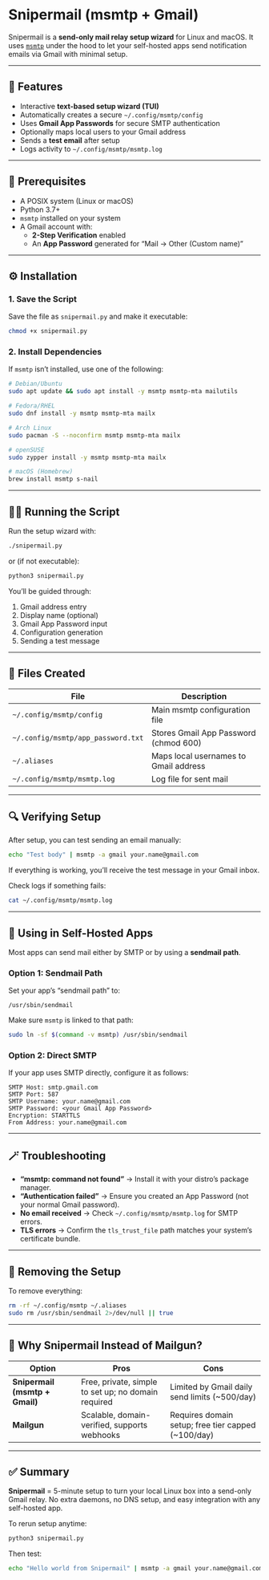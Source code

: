 # Snipermail (msmtp + Gmail)

Snipermail is a **send-only mail relay setup wizard** for Linux and macOS. It uses [`msmtp`](https://marlam.de/msmtp/) under the hood to let your self-hosted apps send notification emails via Gmail with minimal setup.

---

## 🚀 Features
- Interactive **text-based setup wizard (TUI)**
- Automatically creates a secure `~/.config/msmtp/config`
- Uses **Gmail App Passwords** for secure SMTP authentication
- Optionally maps local users to your Gmail address
- Sends a **test email** after setup
- Logs activity to `~/.config/msmtp/msmtp.log`

---

## 🧰 Prerequisites
- A POSIX system (Linux or macOS)
- Python 3.7+
- `msmtp` installed on your system
- A Gmail account with:
  - **2-Step Verification** enabled
  - An **App Password** generated for “Mail → Other (Custom name)”

---

## ⚙️ Installation
### 1. Save the Script
Save the file as `snipermail.py` and make it executable:

```bash
chmod +x snipermail.py
```

### 2. Install Dependencies
If `msmtp` isn’t installed, use one of the following:

```bash
# Debian/Ubuntu
sudo apt update && sudo apt install -y msmtp msmtp-mta mailutils

# Fedora/RHEL
sudo dnf install -y msmtp msmtp-mta mailx

# Arch Linux
sudo pacman -S --noconfirm msmtp msmtp-mta mailx

# openSUSE
sudo zypper install -y msmtp msmtp-mta mailx

# macOS (Homebrew)
brew install msmtp s-nail
```

---

## 🧑‍💻 Running the Script
Run the setup wizard with:

```bash
./snipermail.py
```

or (if not executable):

```bash
python3 snipermail.py
```

You’ll be guided through:
1. Gmail address entry
2. Display name (optional)
3. Gmail App Password input
4. Configuration generation
5. Sending a test message

---

## 📁 Files Created
| File | Description |
|------|--------------|
| `~/.config/msmtp/config` | Main msmtp configuration file |
| `~/.config/msmtp/app_password.txt` | Stores Gmail App Password (chmod 600) |
| `~/.aliases` | Maps local usernames to Gmail address |
| `~/.config/msmtp/msmtp.log` | Log file for sent mail |

---

## 🔍 Verifying Setup
After setup, you can test sending an email manually:

```bash
echo "Test body" | msmtp -a gmail your.name@gmail.com
```

If everything is working, you’ll receive the test message in your Gmail inbox.

Check logs if something fails:

```bash
cat ~/.config/msmtp/msmtp.log
```

---

## 🧩 Using in Self-Hosted Apps
Most apps can send mail either by SMTP or by using a **sendmail path**.

### Option 1: Sendmail Path
Set your app’s “sendmail path” to:

```
/usr/sbin/sendmail
```

Make sure `msmtp` is linked to that path:

```bash
sudo ln -sf $(command -v msmtp) /usr/sbin/sendmail
```

### Option 2: Direct SMTP
If your app uses SMTP directly, configure it as follows:

```
SMTP Host: smtp.gmail.com
SMTP Port: 587
SMTP Username: your.name@gmail.com
SMTP Password: <your Gmail App Password>
Encryption: STARTTLS
From Address: your.name@gmail.com
```

---

## 🪄 Troubleshooting
- **“msmtp: command not found”** → Install it with your distro’s package manager.
- **“Authentication failed”** → Ensure you created an App Password (not your normal Gmail password).
- **No email received** → Check `~/.config/msmtp/msmtp.log` for SMTP errors.
- **TLS errors** → Confirm the `tls_trust_file` path matches your system’s certificate bundle.

---

## 🧱 Removing the Setup
To remove everything:

```bash
rm -rf ~/.config/msmtp ~/.aliases
sudo rm /usr/sbin/sendmail 2>/dev/null || true
```

---

## 🧠 Why Snipermail Instead of Mailgun?
| Option | Pros | Cons |
|--------|------|------|
| **Snipermail (msmtp + Gmail)** | Free, private, simple to set up; no domain required | Limited by Gmail daily send limits (~500/day) |
| **Mailgun** | Scalable, domain-verified, supports webhooks | Requires domain setup; free tier capped (~100/day) |

---

## ✅ Summary
**Snipermail** = 5-minute setup to turn your local Linux box into a send-only Gmail relay. No extra daemons, no DNS setup, and easy integration with any self-hosted app.

To rerun setup anytime:
```bash
python3 snipermail.py
```

Then test:
```bash
echo "Hello world from Snipermail" | msmtp -a gmail your.name@gmail.com
```
